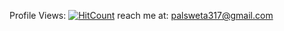 Profile Views: [![HitCount](https://hits.dwyl.com/swet40/swet40.svg?style=flat-square)](http://hits.dwyl.com/swet40/swet40)
reach me at: palsweta317@gmail.com
